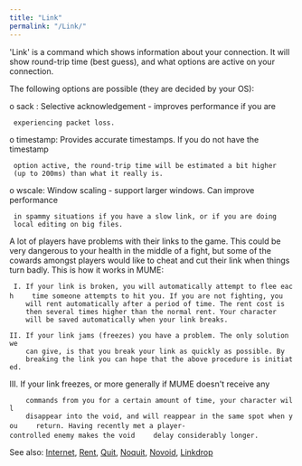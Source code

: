 ```yaml
---
title: "Link"
permalink: "/Link/"
---
```


'Link' is a command which shows information about your connection. It
will show round-trip time (best guess), and what options are active on
your connection.

The following options are possible (they are decided by your OS):

o sack : Selective acknowledgement - improves performance if you are

` experiencing packet loss.`

o timestamp: Provides accurate timestamps. If you do not have the
timestamp

` option active, the round-trip time will be estimated a bit higher`
` (up to 200ms) than what it really is.`

o wscale: Window scaling - support larger windows. Can improve
performance

` in spammy situations if you have a slow link, or if you are doing`
` local editing on big files.`

A lot of players have problems with their links to the game. This could
be very dangerous to your health in the middle of a fight, but some of
the cowards amongst players would like to cheat and cut their link when
things turn badly. This is how it works in MUME:

` I. If your link is broken, you will automatically attempt to flee each`
`    time someone attempts to hit you. If you are not fighting, you`
`    will rent automatically after a period of time. The rent cost is`
`    then several times higher than the normal rent. Your character`
`    will be saved automatically when your link breaks.`

`II. If your link jams (freezes) you have a problem. The only solution we`
`    can give, is that you break your link as quickly as possible. By`
`    breaking the link you can hope that the above procedure is initiated.`

III\. If your link freezes, or more generally if MUME doesn't receive
any

`    commands from you for a certain amount of time, your character will`
`    disappear into the void, and will reappear in the same spot when you`
`    return. Having recently met a player-controlled enemy makes the void`
`    delay considerably longer.`

See also: [Internet](Internet "wikilink"), [Rent](Rent "wikilink"),
[Quit](Quit "wikilink"), [Noquit](Noquit "wikilink"),
[Novoid](Novoid "wikilink"), [Linkdrop](Linkdrop "wikilink")